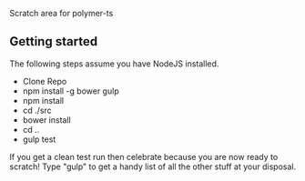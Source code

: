 Scratch area for polymer-ts

Getting started
---------------
The following steps assume you have NodeJS installed.

 - Clone Repo
 - npm install -g bower gulp
 - npm install
 - cd ./src
 - bower install
 - cd ..
 - gulp test

If you get a clean test run then celebrate because you are now ready to scratch! Type "gulp" to get a handy list of all the other stuff at your disposal.